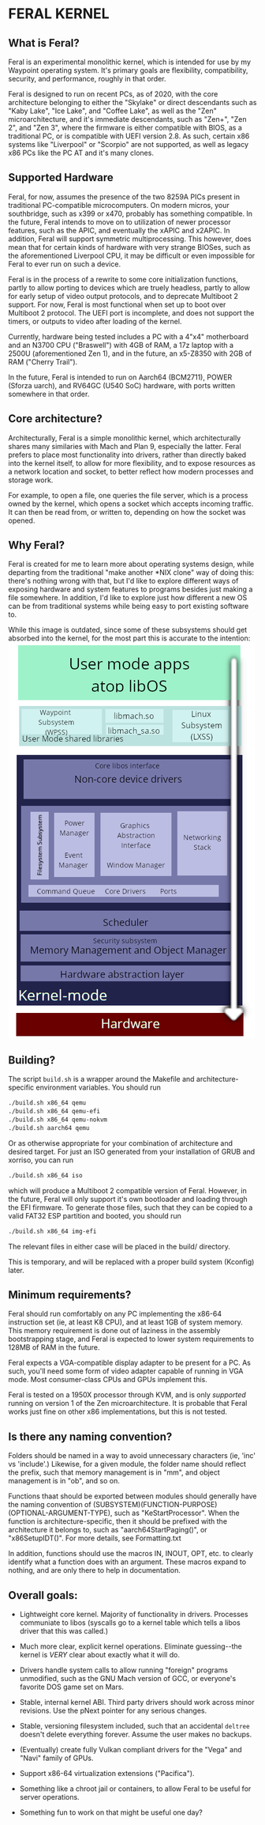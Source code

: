 # FERAL KERNEL

## What is Feral?
Feral is an experimental monolithic kernel, which is intended for use by my Waypoint operating system. It's primary goals
are flexibility, compatibility, security, and performance, roughly in that order.

Feral is designed to run on recent PCs, as of 2020, with the core architecture belonging to either the "Skylake" or
direct descendants such as "Kaby Lake", "Ice Lake", and "Coffee Lake", as well as the "Zen" microarchitecture, and it's
immediate descendants, such as "Zen+", "Zen 2", and "Zen 3", where the firmware is either compatible with BIOS, as a
traditional PC, or is compatible with UEFI version 2.8. As such, certain x86 systems like "Liverpool" or "Scorpio" are
not supported, as well as legacy x86 PCs like the PC AT and it's many clones.

## Supported Hardware

Feral, for now, assumes the presence of the two 8259A PICs present in traditional
PC-compatible microcomputers. On modern micros, your southbridge, such as x399 or x470,
probably has something compatible. In the future, Feral intends to move on to
utilization of newer processor features, such as the APIC, and eventually the 
xAPIC and x2APIC. In addition, Feral will support symmetric multiprocessing.
This however, does mean that for certain kinds of hardware with very strange
BIOSes, such as the aforementioned Liverpool CPU, it may be difficult or even
impossible for Feral to ever run on such a device.

Feral is in the process of a rewrite to some core initialization functions, partly to allow porting to devices
which are truely headless, partly to allow for early setup of video output protocols, and to deprecate Multiboot 2 support.
For now, Feral is most functional when set up to boot over Multiboot 2 protocol. The UEFI port is incomplete, and
does not support the timers, or outputs to video after loading of the kernel.

Currently, hardware being tested includes a PC with a 4"x4" motherboard and an N3700 CPU ("Braswell") with 4GB of RAM,
a 17z laptop with a 2500U (aforementioned Zen 1), and in the future, an x5-Z8350 with 2GB of RAM ("Cherry Trail").

In the future, Feral is intended to run on Aarch64 (BCM2711), POWER (Sforza uarch), and RV64GC (U540 SoC) hardware,
with ports written somewhere in that order.

## Core architecture?
Architecturally, Feral is a simple monolithic kernel, which architecturally shares
many similaries with Mach and Plan 9, especially the latter. Feral prefers to place
most functionality into drivers, rather than directly baked into the kernel itself, 
to allow for more flexibility, and to expose resources as a network location and socket, to
better reflect how modern processes and storage work.

For example, to open a file, one queries the file server, which is a process
owned by the kernel, which opens a socket which accepts incoming traffic.
It can then be read from, or written to, depending on how the socket was
opened.

## Why Feral?

Feral is created for me to learn more about operating systems design, while departing
from the traditional "make another *NIX clone" way of doing this: there's nothing 
wrong with that, but I'd like to explore different ways of exposing hardware and
system features to programs besides just making a file somewhere. In addition,
I'd like to explore just how different a new OS can be from traditional systems
while being easy to port existing software to.

While this image is outdated, since some of these subsystems should get absorbed
into the kernel, for the most part this is accurate to the intention:
![Feral Architecture](Documentation/images/feralarch.png)

## Building?
The script `build.sh` is a wrapper around the Makefile and
architecture-specific environment variables. You should run
```sh
./build.sh x86_64 qemu
./build.sh x86_64 qemu-efi
./build.sh x86_64 qemu-nokvm
./build.sh aarch64 qemu
```
Or as otherwise appropriate for your combination of
architecture and desired target. For just an ISO generated
from your installation of GRUB and xorriso, you can run
```sh
./build.sh x86_64 iso
```
which will produce a Multiboot 2 compatible version of Feral.
However, in the future, Feral will only support it's own bootloader and
loading through the EFI firmware. To generate those files, such that they
can be copied to a valid FAT32 ESP partition and booted, you should run
```sh
./build.sh x86_64 img-efi
```
The relevant files in either case will be placed in the build/ directory.

This is temporary, and will be replaced with a proper
build system (Kconfig) later.

## Minimum requirements?
Feral should run comfortably on any PC implementing the x86-64 instruction set
(ie, at least K8 CPU), and at least 1GB of system memory. This memory requirement 
is done out of laziness in the assembly bootstrapping stage, and Feral is expected
to lower system requirements to 128MB of RAM in the future.

Feral expects a VGA-compatible display adapter to be present for a PC. As such,
you'll need some form of video adapter capable of running in VGA mode. Most
consumer-class CPUs and GPUs implement this.

Feral is tested on a 1950X processor through KVM, and is only *supported* running on version
1 of the Zen microarchitecture. It is probable that Feral works just fine on other
x86 implementations, but this is not tested.

## Is there any naming convention?
Folders should be named in a way to avoid unnecessary characters (ie, 'inc' vs 'include'.)
Likewise, for a given module, the folder name should reflect the prefix, such that
memory management is in "mm", and object management is in "ob", and so on.

Functions thaat should be exported between modules should generally have the
naming convention of (SUBSYSTEM)(FUNCTION-PURPOSE)(OPTIONAL-ARGUMENT-TYPE),
such as "KeStartProcessor". When the function is architecture-specific, then
it should be prefixed with the architecture it belongs to, such as 
"aarch64StartPaging()", or "x86SetupIDT()". For more details, see Formatting.txt

In addition, functions should use the macros IN, INOUT, OPT, etc. to clearly
identify what a function does with an argument. These macros expand to nothing,
and are only there to help in documentation.

## Overall goals:
 - Lightweight core kernel. Majority of functionality in drivers. Processes communiate to libos (syscalls go to a kernel table which tells a libos driver that this was called.)
 
 - Much more clear, explicit kernel operations. Eliminate guessing--the kernel is *VERY* clear about exactly what it will do.

 - Drivers handle system calls to allow running "foreign" programs unmodified, such as the GNU Mach version of GCC, or everyone's favorite DOS game set on Mars.

 - Stable, internal kernel ABI. Third party drivers should work across minor revisions. Use the pNext pointer for any serious changes.

 - Stable, versioning filesystem included, such that an accidental `deltree` doesn't delete everything forever. Assume the user makes no backups.

 - (Eventually) create fully Vulkan compliant drivers for the "Vega" and "Navi" family of GPUs.

 - Support x86-64 virtualization extensions ("Pacifica").
 
 - Something like a chroot jail or containers, to allow Feral to be useful for server operations.

 - Something fun to work on that might be useful one day?